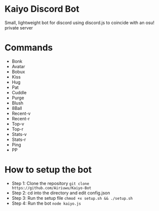 # Kaiyo Discord Bot
Small, lightweight bot for discord using discord.js to coincide with an osu! private server

# Commands
* Bonk
* Avatar
* Bobux
* Kiss
* Hug
* Pat
* Cuddle
* Purge
* Blush
* 8Ball
* Recent-v
* Recent-r
* Top-v
* Top-r
* Stats-v
* Stats-r
* Ping
* PP

# How to setup the bot
* Step 1: Clone the repository `git clone https://github.com/Airiuwu/Kaiyo-Bot`
* Step 2: cd into the directory and edit config.json
* Step 3: Run the setup file `chmod +x setup.sh && ./setup.sh`
* Step 4: Run the bot `node kaiyo.js`
